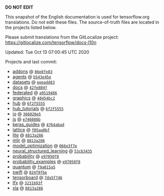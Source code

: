 __DO NOT EDIT__

This snapshot of the English documentation is used for tensorflow.org
translations. Do not edit these files. The source-of-truth files are located in
the projects listed below.

Please submit translations from the GitLocalize project: https://gitlocalize.com/tensorflow/docs-l10n

Updated: Tue Oct 13 07:00:45 UTC 2020

Projects and last commit:

- [addons](https://github.com/tensorflow/addons/tree/master/docs) @ <a href='https://github.com/tensorflow/addons/commit/86e8fe8370985ccaecdf0bb024ce01419063ad70'><code>86e8fe83</code></a>
- [agents](https://github.com/tensorflow/agents/tree/master/docs) @ <a href='https://github.com/tensorflow/agents/commit/b543e45e871c493fdfad991cf218efaae78f80a7'><code>b543e45e</code></a>
- [datasets](https://github.com/tensorflow/datasets/tree/master/docs) @ <a href='https://github.com/tensorflow/datasets/commit/eeeadd83acdfc4a456e981bd686d9e53469ff037'><code>eeeadd83</code></a>
- [docs](https://github.com/tensorflow/docs/tree/master/site/en) @ <a href='https://github.com/tensorflow/docs/commit/42fe884f99b77b14f0481545ba670b3a39f6eaf2'><code>42fe884f</code></a>
- [federated](https://github.com/tensorflow/federated/tree/master/docs) @ <a href='https://github.com/tensorflow/federated/commit/a95194665d66f8e4b22c0d3e3263f2338160316d'><code>a9519466</code></a>
- [graphics](https://github.com/tensorflow/graphics/tree/master/tensorflow_graphics/g3doc) @ <a href='https://github.com/tensorflow/graphics/commit/48454bc297e4b7b59e1fac8b4cc92058e1d7642e'><code>48454bc2</code></a>
- [hub](https://github.com/tensorflow/hub/tree/master/docs) @ <a href='https://github.com/tensorflow/hub/commit/6f2f555580724b7aa269b87e0169466398d50359'><code>6f2f5555</code></a>
- [hub_tutorials](https://github.com/tensorflow/hub/tree/master/examples/colab) @ <a href='https://github.com/tensorflow/hub/commit/6f2f555580724b7aa269b87e0169466398d50359'><code>6f2f5555</code></a>
- [io](https://github.com/tensorflow/io/tree/master/docs) @ <a href='https://github.com/tensorflow/io/commit/366020e5680bc394f6a50e402bb86981ef2fcd88'><code>366020e5</code></a>
- [js](https://github.com/tensorflow/tfjs-website/tree/master/docs) @ <a href='https://github.com/tensorflow/tfjs-website/commit/e746086bed841a9ff7e6dcfe00b27f7333682105'><code>e746086b</code></a>
- [keras_guides](https://github.com/tensorflow/docs/tree/snapshot-keras/site/en/guide/keras) @ <a href='https://github.com/tensorflow/docs/commit/4764abad680f9698f8ba9ace121ac9d0d9cb69af'><code>4764abad</code></a>
- [lattice](https://github.com/tensorflow/lattice/tree/master/docs) @ <a href='https://github.com/tensorflow/lattice/commit/f05aa0bf2e85756f7a5f49f1378f0d1e428bea2d'><code>f05aa0bf</code></a>
- [lite](https://github.com/tensorflow/tensorflow/tree/master/tensorflow/lite/g3doc) @ <a href='https://github.com/tensorflow/tensorflow/commit/8813a286b8c58f3475b49be7f25da0f168e72d60'><code>8813a286</code></a>
- [mlir](https://github.com/tensorflow/tensorflow/tree/master/tensorflow/compiler/mlir/g3doc) @ <a href='https://github.com/tensorflow/tensorflow/commit/8813a286b8c58f3475b49be7f25da0f168e72d60'><code>8813a286</code></a>
- [model_optimization](https://github.com/tensorflow/model-optimization/tree/master/tensorflow_model_optimization/g3doc) @ <a href='https://github.com/tensorflow/model-optimization/commit/066e3f7e272ab35663939ea88cf92111c3379d1b'><code>066e3f7e</code></a>
- [neural_structured_learning](https://github.com/tensorflow/neural-structured-learning/tree/master/g3doc) @ <a href='https://github.com/tensorflow/neural-structured-learning/commit/53cb34358cafac75319c2b94631cc01578cc1c7e'><code>53cb3435</code></a>
- [probability](https://github.com/tensorflow/probability/tree/master/tensorflow_probability/g3doc) @ <a href='https://github.com/tensorflow/probability/commit/e97050f8a810949704144a125575a1c394c360f2'><code>e97050f8</code></a>
- [probability_examples](https://github.com/tensorflow/probability/tree/master/tensorflow_probability/examples/jupyter_notebooks) @ <a href='https://github.com/tensorflow/probability/commit/e97050f8a810949704144a125575a1c394c360f2'><code>e97050f8</code></a>
- [quantum](https://github.com/tensorflow/quantum/tree/master/docs) @ <a href='https://github.com/tensorflow/quantum/commit/f9a015a5664dce88ca99f6de85eaf5376ae0cf3a'><code>f9a015a5</code></a>
- [swift](https://github.com/tensorflow/swift/tree/master/docs/site) @ <a href='https://github.com/tensorflow/swift/commit/824f9fbe499642d64e315ac11423a8c9061dd075'><code>824f9fbe</code></a>
- [tensorboard](https://github.com/tensorflow/tensorboard/tree/master/docs) @ <a href='https://github.com/tensorflow/tensorboard/commit/7da5f74646251714f8969021dd86cab475c20484'><code>7da5f746</code></a>
- [tfx](https://github.com/tensorflow/tfx/tree/master/docs) @ <a href='https://github.com/tensorflow/tfx/commit/3231b93f49016053666b27b3a2081459ecebcf0a'><code>3231b93f</code></a>
- [xla](https://github.com/tensorflow/tensorflow/tree/master/tensorflow/compiler/xla/g3doc) @ <a href='https://github.com/tensorflow/tensorflow/commit/8813a286b8c58f3475b49be7f25da0f168e72d60'><code>8813a286</code></a>

